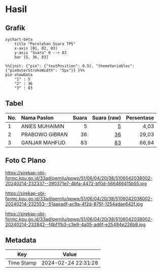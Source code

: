 # Hasil

## Grafik

```mermaid
xychart-beta
    title "Perolehan Suara TPS"
    x-axis [01, 02, 03]
    y-axis "Suara" 0 --> 83
    bar [5, 36, 83]
```

```mermaid
%%{init: {"pie": {"textPosition": 0.5}, "themeVariables": {"pieOuterStrokeWidth": "5px"}} }%%
pie showData
    "1" : 5
    "2" : 36
    "3" : 83
```

## Tabel

| No. | Nama Paslon    | Suara | Suara (raw) | Persentase |
|:--- |:-------------- | -----:| -----------:| ----------:|
| 1   | ANIES MUHAIMIN | 5     | [5][p-1]    | 4,03       |
| 2   | PRABOWO GIBRAN | 36    | [36][p-2]   | 29,03      |
| 3   | GANJAR MAHFUD  | 83    | [83][p-3]   | 66,94      |


[p-1]: https://github.com/gigit-pemilu/pemilu-2024-51-bali/blob/main/pilpres/hitung-suara/sub/51-bali/sub/06-bangli/sub/04-kintamani/sub/2038-pengejaran/sub/002-tps/sub/paslon-1.txt
[p-2]: https://github.com/gigit-pemilu/pemilu-2024-51-bali/blob/main/pilpres/hitung-suara/sub/51-bali/sub/06-bangli/sub/04-kintamani/sub/2038-pengejaran/sub/002-tps/sub/paslon-2.txt
[p-3]: https://github.com/gigit-pemilu/pemilu-2024-51-bali/blob/main/pilpres/hitung-suara/sub/51-bali/sub/06-bangli/sub/04-kintamani/sub/2038-pengejaran/sub/002-tps/sub/paslon-3.txt

## Foto C Plano

https://sirekap-obj-formc.kpu.go.id/33ad/pemilu/ppwp/51/06/04/20/38/5106042038002-20240214-232337--390371e7-4bfa-4472-bf0d-566466415b55.jpg

https://sirekap-obj-formc.kpu.go.id/33ad/pemilu/ppwp/51/06/04/20/38/5106042038002-20240214-232553--51aaeadf-ac9a-4f2d-875f-1254adae642f.jpg

https://sirekap-obj-formc.kpu.go.id/33ad/pemilu/ppwp/51/06/04/20/38/5106042038002-20240214-232842--f4bf1fb3-c3e9-4a05-ad6f-e25494e226b9.jpg


## Metadata

| Key        | Value               |
| ---------- | ------------------- |
| Time Stamp | 2024-02-24 22:31:28 |




